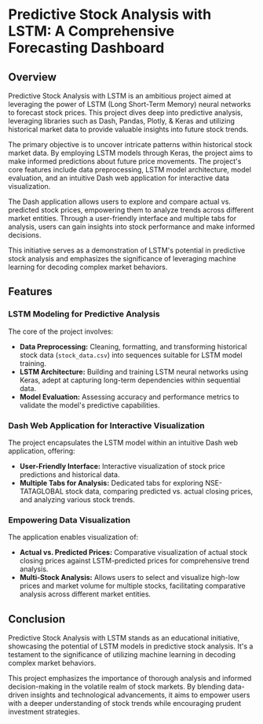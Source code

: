 # Predictive Stock Analysis with LSTM: A Comprehensive Forecasting Dashboard

## Overview
Predictive Stock Analysis with LSTM is an ambitious project aimed at leveraging the power of LSTM (Long Short-Term Memory) neural networks to forecast stock prices. This project dives deep into predictive analysis, leveraging libraries such as Dash, Pandas, Plotly, & Keras and utilizing historical market data to provide valuable insights into future stock trends.

The primary objective is to uncover intricate patterns within historical stock market data. By employing LSTM models through Keras, the project aims to make informed predictions about future price movements. The project's core features include data preprocessing, LSTM model architecture, model evaluation, and an intuitive Dash web application for interactive data visualization.

The Dash application allows users to explore and compare actual vs. predicted stock prices, empowering them to analyze trends across different market entities. Through a user-friendly interface and multiple tabs for analysis, users can gain insights into stock performance and make informed decisions.

This initiative serves as a demonstration of LSTM's potential in predictive stock analysis and emphasizes the significance of leveraging machine learning for decoding complex market behaviors.

## Features

### LSTM Modeling for Predictive Analysis
The core of the project involves:
- **Data Preprocessing:** Cleaning, formatting, and transforming historical stock data (`stock_data.csv`) into sequences suitable for LSTM model training.
- **LSTM Architecture:** Building and training LSTM neural networks using Keras, adept at capturing long-term dependencies within sequential data.
- **Model Evaluation:** Assessing accuracy and performance metrics to validate the model's predictive capabilities.

### Dash Web Application for Interactive Visualization
The project encapsulates the LSTM model within an intuitive Dash web application, offering:
- **User-Friendly Interface:** Interactive visualization of stock price predictions and historical data.
- **Multiple Tabs for Analysis:** Dedicated tabs for exploring NSE-TATAGLOBAL stock data, comparing predicted vs. actual closing prices, and analyzing various stock trends.

### Empowering Data Visualization
The application enables visualization of:
- **Actual vs. Predicted Prices:** Comparative visualization of actual stock closing prices against LSTM-predicted prices for comprehensive trend analysis.
- **Multi-Stock Analysis:** Allows users to select and visualize high-low prices and market volume for multiple stocks, facilitating comparative analysis across different market entities.

## Conclusion
Predictive Stock Analysis with LSTM stands as an educational initiative, showcasing the potential of LSTM models in predictive stock analysis. It's a testament to the significance of utilizing machine learning in decoding complex market behaviors.

This project emphasizes the importance of thorough analysis and informed decision-making in the volatile realm of stock markets. By blending data-driven insights and technological advancements, it aims to empower users with a deeper understanding of stock trends while encouraging prudent investment strategies.
